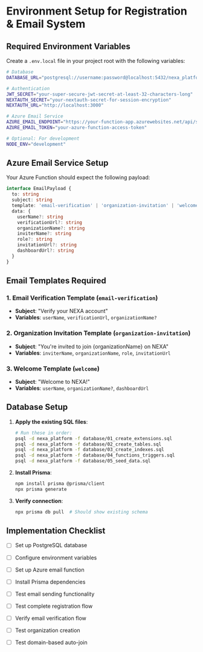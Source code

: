 # Environment Setup for Registration & Email System

## Required Environment Variables

Create a `.env.local` file in your project root with the following variables:

```bash
# Database
DATABASE_URL="postgresql://username:password@localhost:5432/nexa_platform"

# Authentication
JWT_SECRET="your-super-secure-jwt-secret-at-least-32-characters-long"
NEXTAUTH_SECRET="your-nextauth-secret-for-session-encryption" 
NEXTAUTH_URL="http://localhost:3000"

# Azure Email Service
AZURE_EMAIL_ENDPOINT="https://your-function-app.azurewebsites.net/api/send-email"
AZURE_EMAIL_TOKEN="your-azure-function-access-token"

# Optional: For development
NODE_ENV="development"
```

## Azure Email Service Setup

Your Azure Function should expect the following payload:

```typescript
interface EmailPayload {
  to: string
  subject: string
  template: 'email-verification' | 'organization-invitation' | 'welcome'
  data: {
    userName?: string
    verificationUrl?: string
    organizationName?: string
    inviterName?: string
    role?: string
    invitationUrl?: string
    dashboardUrl?: string
  }
}
```

## Email Templates Required

### 1. Email Verification Template (`email-verification`)
- **Subject**: "Verify your NEXA account"
- **Variables**: `userName`, `verificationUrl`, `organizationName?`

### 2. Organization Invitation Template (`organization-invitation`)  
- **Subject**: "You're invited to join {organizationName} on NEXA"
- **Variables**: `inviterName`, `organizationName`, `role`, `invitationUrl`

### 3. Welcome Template (`welcome`)
- **Subject**: "Welcome to NEXA!"
- **Variables**: `userName`, `organizationName?`, `dashboardUrl`

## Database Setup

1. **Apply the existing SQL files**:
   ```bash
   # Run these in order:
   psql -d nexa_platform -f database/01_create_extensions.sql
   psql -d nexa_platform -f database/02_create_tables.sql
   psql -d nexa_platform -f database/03_create_indexes.sql
   psql -d nexa_platform -f database/04_functions_triggers.sql
   psql -d nexa_platform -f database/05_seed_data.sql
   ```

2. **Install Prisma**:
   ```bash
   npm install prisma @prisma/client
   npx prisma generate
   ```

3. **Verify connection**:
   ```bash
   npx prisma db pull  # Should show existing schema
   ```

## Implementation Checklist

- [ ] Set up PostgreSQL database
- [ ] Configure environment variables
- [ ] Set up Azure email function
- [ ] Install Prisma dependencies
- [ ] Test email sending functionality
- [ ] Test complete registration flow
- [ ] Verify email verification flow
- [ ] Test organization creation
- [ ] Test domain-based auto-join

